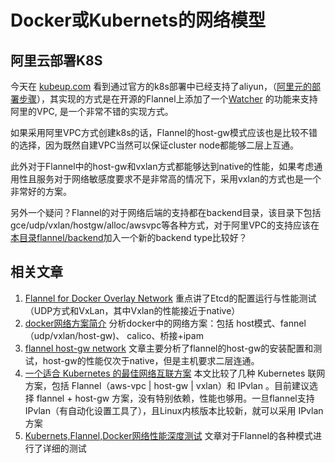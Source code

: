 # Docker或Kubernets的网络模型

## 阿里云部署K8S

今天在 [kubeup.com](kubeup.com) 看到通过官方的k8s部署中已经支持了aliyun，（[阿里元的部署步骤](https://tryk8s.com/tutorial/deploy-kubernetes-on-aliyun/)），其实现的方式是在开源的Flannel上添加了一个[Watcher](https://github.com/tryk8s/flannel/tree/watcher/watcher) 的功能来支持阿里的VPC, 是一个非常不错的实现方式。

如果采用阿里VPC方式创建k8s的话，Flannel的host-gw模式应该也是比较不错的选择，因为既然自建VPC当然可以保证cluster node都能够二层上互通。

此外对于Flannel中的host-gw和vxlan方式都能够达到native的性能，如果考虑通用性且服务对于网络敏感度要求不是非常高的情况下，采用vxlan的方式也是一个非常好的方案。

另外一个疑问？Flannel的对于网络后端的支持都在backend目录，该目录下包括gce/udp/vxlan/hostgw/alloc/awsvpc等各种方式，对于阿里VPC的支持应该在[本目录flannel/backend](https://github.com/tryk8s/flannel/tree/watcher/backend)加入一个新的backend type比较好？

## 相关文章

1. [Flannel for Docker Overlay Network](http://chunqi.li/2015/10/10/Flannel-for-Docker-Overlay-Network/) 重点讲了Etcd的配置运行与性能测试（UDP方式和VxLan，其中Vxlan的性能接近于native）
2. [docker网络方案简介](http://www.jingyuyun.com/article/12183.html) 分析docker中的网络方案：包括 host模式、fannel（udp/vxlan/host-gw)、 calico、桥接+ipam
3. [flannel host-gw network](http://hustcat.github.io/flannel-host-gw-network/) 文章主要分析了flannel的host-gw的安装配置和测试，host-gw的性能仅次于native，但是主机要求二层连通。
4. [一个适合 Kubernetes 的最佳网络互联方案](http://dockone.io/article/1115) 本文比较了几种 Kubernetes 联网方案，包括 Flannel（aws-vpc | host-gw | vxlan）和 IPvlan 。目前建议选择 flannel + host-gw 方案，没有特别依赖，性能也够用。一旦flannel支持IPvlan（有自动化设置工具了），且Linux内核版本比较新，就可以采用 IPvlan 方案
5. [Kubernets,Flannel,Docker网络性能深度测试](http://pangxiekr.com/kubernetsflannel-wang-luo-xing-neng-ce-shi-ji-diao-you/) 文章对于Flannel的各种模式进行了详细的测试